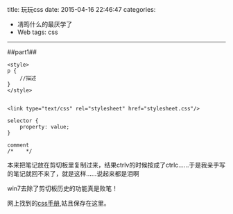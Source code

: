 title: 玩玩css
date: 2015-04-16 22:46:47
categories:
- 凊筠什么的最厌学了
- Web
tags: css
---

##part1##

	<style>
	p {
		//描述
	}
	</style>


	<link type="text/css" rel="stylesheet" href="stylesheet.css"/>
<!-- more -->

	selector {
	    property: value;
	}

	comment
	/*    */

本来把笔记放在剪切板里复制过来，结果ctrlv的时候按成了ctrlc……于是我亲手写的笔记就回不来了，就是这样……说起来都是泪啊

win7去除了剪切板历史的功能真是败笔！

网上找到的<a href="http://www.css88.com/book/css/quicksearch.htm" color="blue">css手册</a>,姑且保存在这里。